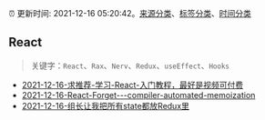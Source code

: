 :alarm_clock: 更新时间: 2021-12-16 05:20:42。[来源分类](../README.md)、[标签分类](../TAGS.md)、[时间分类](../TIMELINE.md)

## React


> 关键字：`React`、`Rax`、`Nerv`、`Redux`、`useEffect`、`Hooks`



- [2021-12-16-求推荐-学习-React-入门教程，最好是视频可付费](https://www.v2ex.com/t/822569) 
- [2021-12-16-React-Forget---compiler-automated-memoization](https://www.v2ex.com/t/822567) 
- [2021-12-16-组长让我把所有state都放Redux里](https://toutiao.io/k/14vztte) 